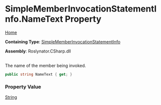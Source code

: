 # SimpleMemberInvocationStatementInfo\.NameText Property

[Home](../../../../../README.md)

**Containing Type**: [SimpleMemberInvocationStatementInfo](../README.md)

**Assembly**: Roslynator\.CSharp\.dll

\
The name of the member being invoked\.

```csharp
public string NameText { get; }
```

### Property Value

[String](https://docs.microsoft.com/en-us/dotnet/api/system.string)

